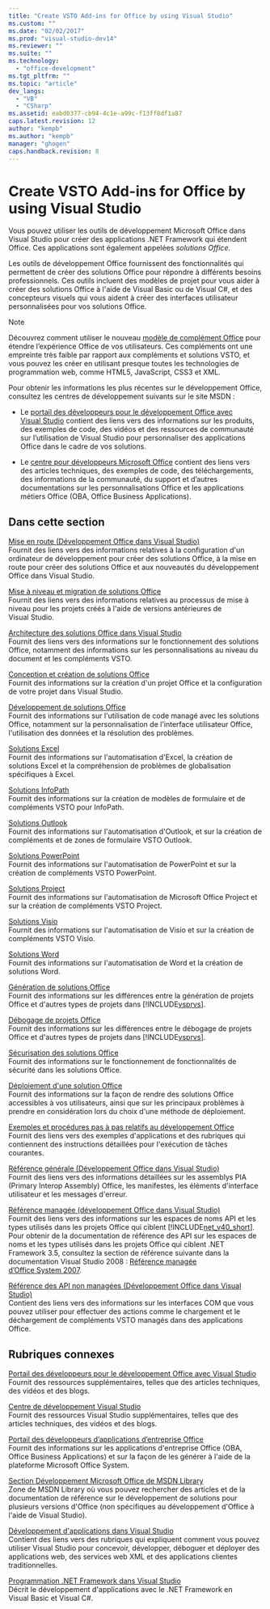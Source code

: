 ```yaml
---
title: "Create VSTO Add-ins for Office by using Visual Studio"
ms.custom: ""
ms.date: "02/02/2017"
ms.prod: "visual-studio-dev14"
ms.reviewer: ""
ms.suite: ""
ms.technology: 
  - "office-development"
ms.tgt_pltfrm: ""
ms.topic: "article"
dev_langs: 
  - "VB"
  - "CSharp"
ms.assetid: eabd0377-cb94-4c1e-a99c-f13ff8df1a87
caps.latest.revision: 12
author: "kempb"
ms.author: "kempb"
manager: "ghogen"
caps.handback.revision: 8
---
```

# Create VSTO Add-ins for Office by using Visual Studio
  Vous pouvez utiliser les outils de développement Microsoft Office dans Visual Studio pour créer des applications .NET Framework qui étendent Office. Ces applications sont également appelées *solutions Office*.  
  
 Les outils de développement Office fournissent des fonctionnalités qui permettent de créer des solutions Office pour répondre à différents besoins professionnels. Ces outils incluent des modèles de projet pour vous aider à créer des solutions Office à l'aide de Visual Basic ou de Visual C\#, et des concepteurs visuels qui vous aident à créer des interfaces utilisateur personnalisées pour vos solutions Office.  
  
> [!NOTE]  
>  Découvrez comment utiliser le nouveau [modèle de complément Office](https://msdn.microsoft.com/en-us/library/office/jj220082.aspx) pour étendre l’expérience Office de vos utilisateurs. Ces compléments ont une empreinte très faible par rapport aux compléments et solutions VSTO, et vous pouvez les créer en utilisant presque toutes les technologies de programmation web, comme HTML5, JavaScript, CSS3 et XML.  
  
 Pour obtenir les informations les plus récentes sur le développement Office, consultez les centres de développement suivants sur le site MSDN :  
  
-   Le [portail des développeurs pour le développement Office avec Visual Studio](http://go.microsoft.com/fwlink/?LinkId=123844) contient des liens vers des informations sur les produits, des exemples de code, des vidéos et des ressources de communauté sur l’utilisation de Visual Studio pour personnaliser des applications Office dans le cadre de vos solutions.  
  
-   Le [centre pour développeurs Microsoft Office](http://go.microsoft.com/fwlink/?LinkId=83467) contient des liens vers des articles techniques, des exemples de code, des téléchargements, des informations de la communauté, du support et d’autres documentations sur les personnalisations Office et les applications métiers Office \(OBA, Office Business Applications\).  
  
## Dans cette section  
 [Mise en route &#40;Développement Office dans Visual Studio&#41;](../vsto/getting-started-office-development-in-visual-studio.md)  
 Fournit des liens vers des informations relatives à la configuration d'un ordinateur de développement pour créer des solutions Office, à la mise en route pour créer des solutions Office et aux nouveautés du développement Office dans Visual Studio.  
  
 [Mise à niveau et migration de solutions Office](../vsto/upgrading-and-migrating-office-solutions.md)  
 Fournit des liens vers des informations relatives au processus de mise à niveau pour les projets créés à l'aide de versions antérieures de Visual Studio.  
  
 [Architecture des solutions Office dans Visual Studio](../vsto/architecture-of-office-solutions-in-visual-studio.md)  
 Fournit des liens vers des informations sur le fonctionnement des solutions Office, notamment des informations sur les personnalisations au niveau du document et les compléments VSTO.  
  
 [Conception et création de solutions Office](../vsto/designing-and-creating-office-solutions.md)  
 Fournit des informations sur la création d'un projet Office et la configuration de votre projet dans Visual Studio.  
  
 [Développement de solutions Office](../vsto/developing-office-solutions.md)  
 Fournit des informations sur l'utilisation de code managé avec les solutions Office, notamment sur la personnalisation de l'interface utilisateur Office, l'utilisation des données et la résolution des problèmes.  
  
 [Solutions Excel](../vsto/excel-solutions.md)  
 Fournit des informations sur l'automatisation d'Excel, la création de solutions Excel et la compréhension de problèmes de globalisation spécifiques à Excel.  
  
 [Solutions InfoPath](../vsto/infopath-solutions.md)  
 Fournit des informations sur la création de modèles de formulaire et de compléments VSTO pour InfoPath.  
  
 [Solutions Outlook](../vsto/outlook-solutions.md)  
 Fournit des informations sur l'automatisation d'Outlook, et sur la création de compléments et de zones de formulaire VSTO Outlook.  
  
 [Solutions PowerPoint](../vsto/powerpoint-solutions.md)  
 Fournit des informations sur l'automatisation de PowerPoint et sur la création de compléments VSTO PowerPoint.  
  
 [Solutions Project](../vsto/project-solutions.md)  
 Fournit des informations sur l'automatisation de Microsoft Office Project et sur la création de compléments VSTO Project.  
  
 [Solutions Visio](../vsto/visio-solutions.md)  
 Fournit des informations sur l'automatisation de Visio et sur la création de compléments VSTO Visio.  
  
 [Solutions Word](../vsto/word-solutions.md)  
 Fournit des informations sur l'automatisation de Word et la création de solutions Word.  
  
 [Génération de solutions Office](../vsto/building-office-solutions.md)  
 Fournit des informations sur les différences entre la génération de projets Office et d'autres types de projets dans [!INCLUDE[vsprvs](../sharepoint/includes/vsprvs-md.md)].  
  
 [Débogage de projets Office](../vsto/debugging-office-projects.md)  
 Fournit des informations sur les différences entre le débogage de projets Office et d'autres types de projets dans [!INCLUDE[vsprvs](../sharepoint/includes/vsprvs-md.md)].  
  
 [Sécurisation des solutions Office](../vsto/securing-office-solutions.md)  
 Fournit des informations sur le fonctionnement de fonctionnalités de sécurité dans les solutions Office.  
  
 [Déploiement d'une solution Office](../vsto/deploying-an-office-solution.md)  
 Fournit des informations sur la façon de rendre des solutions Office accessibles à vos utilisateurs, ainsi que sur les principaux problèmes à prendre en considération lors du choix d'une méthode de déploiement.  
  
 [Exemples et procédures pas à pas relatifs au développement Office](../vsto/office-development-samples-and-walkthroughs.md)  
 Fournit des liens vers des exemples d'applications et des rubriques qui contiennent des instructions détaillées pour l'exécution de tâches courantes.  
  
 [Référence générale &#40;Développement Office dans Visual Studio&#41;](../vsto/general-reference-office-development-in-visual-studio.md)  
 Fournit des liens vers des informations détaillées sur les assemblys PIA \(Primary Interop Assembly\) Office, les manifestes, les éléments d'interface utilisateur et les messages d'erreur.  
  
 [Référence managée &#40;développement Office dans Visual Studio&#41;](../vsto/managed-reference-office-development-in-visual-studio.md)  
 Fournit des liens vers des informations sur les espaces de noms API et les types utilisés dans les projets Office qui ciblent [!INCLUDE[net_v40_short](../sharepoint/includes/net-v40-short-md.md)]. Pour obtenir de la documentation de référence des API sur les espaces de noms et les types utilisés dans les projets Office qui ciblent .NET Framework 3.5, consultez la section de référence suivante dans la documentation Visual Studio 2008 : [Référence managée d’Office System 2007](http://go.microsoft.com/fwlink/?LinkId=160658).  
  
 [Référence des API non managées &#40;Développement Office dans Visual Studio&#41;](../vsto/unmanaged-api-reference-office-development-in-visual-studio.md)  
 Contient des liens vers des informations sur les interfaces COM que vous pouvez utiliser pour effectuer des actions comme le chargement et le déchargement de compléments VSTO managés dans des applications Office.  
  
## Rubriques connexes  
 [Portail des développeurs pour le développement Office avec Visual Studio](http://go.microsoft.com/fwlink/?LinkId=123844)  
 Fournit des ressources supplémentaires, telles que des articles techniques, des vidéos et des blogs.  
  
 [Centre de développement Visual Studio](http://go.microsoft.com/fwlink/?LinkID=99124)  
 Fournit des ressources Visual Studio supplémentaires, telles que des articles techniques, des vidéos et des blogs.  
  
 [Portail des développeurs d’applications d’entreprise Office](http://go.microsoft.com/fwlink/?LinkId=99125)  
 Fournit des informations sur les applications d'entreprise Office \(OBA, Office Business Applications\) et sur la façon de les générer à l'aide de la plateforme Microsoft Office System.  
  
 [Section Développement Microsoft Office de MSDN Library](http://go.microsoft.com/fwlink/?LinkId=149870)  
 Zone de MSDN Library où vous pouvez rechercher des articles et de la documentation de référence sur le développement de solutions pour plusieurs versions d'Office \(non spécifiques au développement d'Office à l'aide de Visual Studio\).  
  
 [Développement d'applications dans Visual Studio](http://msdn.microsoft.com/fr-fr/97490c1b-a247-41fb-8f2c-bc4c201eff68)  
 Contient des liens vers des rubriques qui expliquent comment vous pouvez utiliser Visual Studio pour concevoir, développer, déboguer et déployer des applications web, des services web XML et des applications clientes traditionnelles.  
  
 [Programmation .NET Framework dans Visual Studio](http://msdn.microsoft.com/fr-fr/f3f63195-82c6-48e8-a4a0-612810e7d093)  
 Décrit le développement d'applications avec le .NET Framework en Visual Basic et Visual C\#.  
  
  